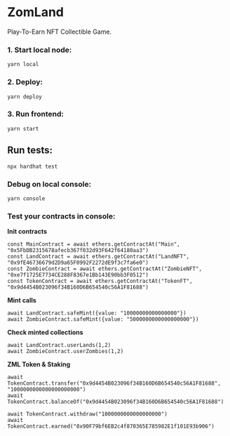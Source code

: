 # ZomLand

Play-To-Earn NFT Collectible Game.

### 1. Start local node:

```
yarn local
```

### 2. Deploy:

```
yarn deploy
```

### 3. Run frontend:

```
yarn start
```

## Run tests:

```
npx hardhat test
```

### Debug on local console:

```
yarn console
```

### Test your contracts in console:

**Init contracts**

```
const MainContract = await ethers.getContractAt("Main", "0x5FbDB2315678afecb367f032d93F642f64180aa3")
const LandContract = await ethers.getContractAt("LandNFT", "0x9fE46736679d2D9a65F0992F2272dE9f3c7fa6e0")
const ZombieContract = await ethers.getContractAt("ZombieNFT", "0xe7f1725E7734CE288F8367e1Bb143E90bb3F0512")
const TokenContract = await ethers.getContractAt("TokenFT", "0x9d4454B023096f34B160D6B654540c56A1F81688")
```

**Mint calls**

```
await LandContract.safeMint({value: "10000000000000000"})
await ZombieContract.safeMint({value: "5000000000000000000"})
```

**Check minted collections**

```
await LandContract.userLands(1,2)
await ZombieContract.userZombies(1,2)
```

**ZML Token & Staking**

```
await TokenContract.transfer("0x9d4454B023096f34B160D6B654540c56A1F81688", "1000000000000000000000")
await TokenContract.balanceOf("0x9d4454B023096f34B160D6B654540c56A1F81688")

await TokenContract.withdraw("1000000000000000000")
await TokenContract.earned("0x90F79bf6EB2c4f870365E785982E1f101E93b906")
```